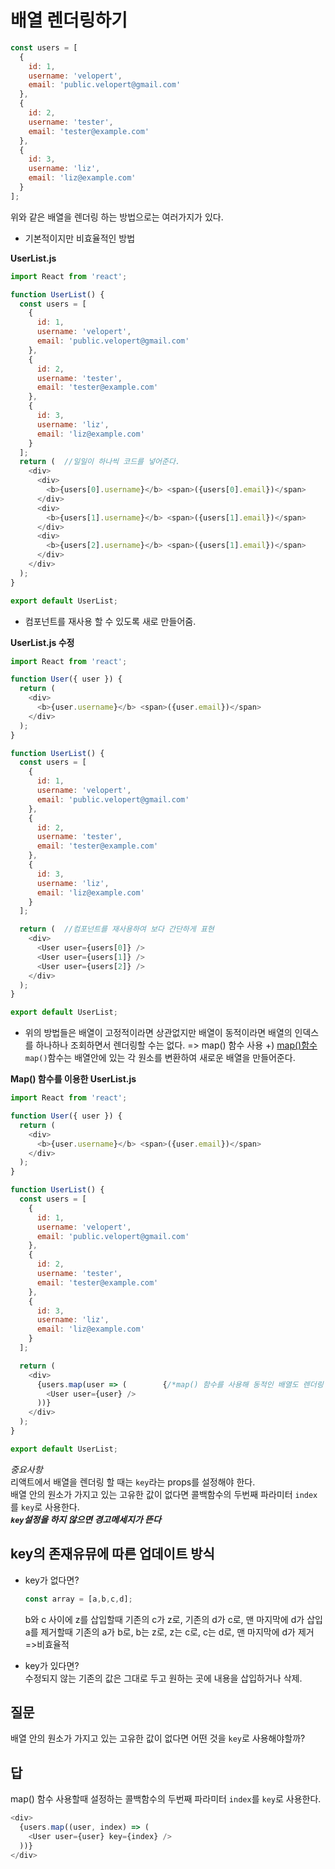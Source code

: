 # 배열 렌더링하기
```JavaScript
const users = [
  {
    id: 1,
    username: 'velopert',
    email: 'public.velopert@gmail.com'
  },
  {
    id: 2,
    username: 'tester',
    email: 'tester@example.com'
  },
  {
    id: 3,
    username: 'liz',
    email: 'liz@example.com'
  }
];
```
위와 같은 배열을 렌더링 하는 방법으로는 여러가지가 있다.  
- 기본적이지만 비효율적인 방법  


**UserList.js**
```JavaScript
import React from 'react';

function UserList() {
  const users = [
    {
      id: 1,
      username: 'velopert',
      email: 'public.velopert@gmail.com'
    },
    {
      id: 2,
      username: 'tester',
      email: 'tester@example.com'
    },
    {
      id: 3,
      username: 'liz',
      email: 'liz@example.com'
    }
  ];
  return (  //일일이 하나씩 코드를 넣어준다.
    <div>
      <div>
        <b>{users[0].username}</b> <span>({users[0].email})</span>
      </div>
      <div>
        <b>{users[1].username}</b> <span>({users[1].email})</span>
      </div>
      <div>
        <b>{users[2].username}</b> <span>({users[1].email})</span>
      </div>
    </div>
  );
}

export default UserList;
```
- 컴포넌트를 재사용 할 수 있도록 새로 만들어줌.  


**UserList.js 수정**
```JavaScript
import React from 'react';

function User({ user }) {
  return (
    <div>
      <b>{user.username}</b> <span>({user.email})</span>
    </div>
  );
}

function UserList() {
  const users = [
    {
      id: 1,
      username: 'velopert',
      email: 'public.velopert@gmail.com'
    },
    {
      id: 2,
      username: 'tester',
      email: 'tester@example.com'
    },
    {
      id: 3,
      username: 'liz',
      email: 'liz@example.com'
    }
  ];

  return (  //컴포넌트를 재사용하여 보다 간단하게 표현
    <div>
      <User user={users[0]} />
      <User user={users[1]} />
      <User user={users[2]} />
    </div>
  );
}

export default UserList;
```
- 위의 방법들은 배열이 고정적이라면 상관없지만 배열이 동적이라면 배열의 인덱스를 하나하나 조회하면서 렌더링할 수는 없다. => map() 함수 사용
+) [map()함수](https://learnjs.vlpt.us/basics/09-array-functions.html#map)  
`map()`함수는 배열안에 있는 각 원소를 변환하여 새로운 배열을 만들어준다.  


**Map() 함수를 이용한 UserList.js**
```JavaScript
import React from 'react';

function User({ user }) {
  return (
    <div>
      <b>{user.username}</b> <span>({user.email})</span>
    </div>
  );
}

function UserList() {
  const users = [
    {
      id: 1,
      username: 'velopert',
      email: 'public.velopert@gmail.com'
    },
    {
      id: 2,
      username: 'tester',
      email: 'tester@example.com'
    },
    {
      id: 3,
      username: 'liz',
      email: 'liz@example.com'
    }
  ];

  return (
    <div>
      {users.map(user => (        {/*map() 함수를 사용해 동적인 배열도 렌더링 가능*/}
        <User user={user} />
      ))}
    </div>
  );
}

export default UserList;
```

*중요사항*  
리액트에서 배열을 렌더링 할 때는 `key`라는 props를 설정해야 한다.  
배열 안의 원소가 가지고 있는 고유한 값이 없다면 콜백함수의 두번째 파라미터 `index`를 `key`로 사용한다.  
***`key`설정을 하지 않으면 경고메세지가 뜬다***

## key의 존재유뮤에 따른 업데이트 방식
- key가 없다면?
  
  ```JavaScript
  const array = [a,b,c,d];
  ```
  b와 c 사이에 z를 삽입할때 기존의 c가 z로, 기존의 d가 c로, 맨 마지막에 d가 삽입  
  a를 제거할때 기존의 a가 b로, b는 z로, z는 c로, c는 d로, 맨 마지막에  d가 제거  
  =>비효율적  

- key가 있다면?  
  수정되지 않는 기존의 값은 그대로 두고 원하는 곳에 내용을 삽입하거나 삭제.



## 질문
배열 안의 원소가 가지고 있는 고유한 값이 없다면 어떤 것을 `key`로 사용해야할까?

## 답
map() 함수 사용할때 설정하는 콜백함수의 두번째 파라미터 `index`를 `key`로 사용한다.  
```JavaScript
<div>
  {users.map((user, index) => (
    <User user={user} key={index} />
  ))}
</div>
```